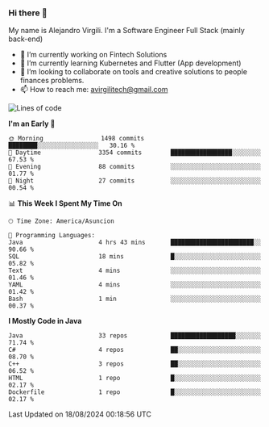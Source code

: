 ### Hi there 👋

My name is Alejandro Virgili. I'm a Software Engineer Full Stack (mainly back-end)


- 🔭 I’m currently working on Fintech Solutions
- 🌱 I’m currently learning Kubernetes and Flutter (App development)
- 👯 I’m looking to collaborate on tools and creative solutions to people finances problems.
- 📫 How to reach me: avirgilitech@gmail.com
  
<!--START_SECTION:waka-->
![Lines of code](https://img.shields.io/badge/From%20Hello%20World%20I%27ve%20Written-565.9%20thousand%20lines%20of%20code-blue)

**I'm an Early 🐤** 

```text
🌞 Morning                1498 commits        ████████░░░░░░░░░░░░░░░░░   30.16 % 
🌆 Daytime                3354 commits        █████████████████░░░░░░░░   67.53 % 
🌃 Evening                88 commits          ░░░░░░░░░░░░░░░░░░░░░░░░░   01.77 % 
🌙 Night                  27 commits          ░░░░░░░░░░░░░░░░░░░░░░░░░   00.54 % 
```


📊 **This Week I Spent My Time On** 

```text
🕑︎ Time Zone: America/Asuncion

💬 Programming Languages: 
Java                     4 hrs 43 mins       ███████████████████████░░   90.66 % 
SQL                      18 mins             █░░░░░░░░░░░░░░░░░░░░░░░░   05.82 % 
Text                     4 mins              ░░░░░░░░░░░░░░░░░░░░░░░░░   01.46 % 
YAML                     4 mins              ░░░░░░░░░░░░░░░░░░░░░░░░░   01.42 % 
Bash                     1 min               ░░░░░░░░░░░░░░░░░░░░░░░░░   00.37 % 
```

**I Mostly Code in Java** 

```text
Java                     33 repos            ██████████████████░░░░░░░   71.74 % 
C#                       4 repos             ██░░░░░░░░░░░░░░░░░░░░░░░   08.70 % 
C++                      3 repos             ██░░░░░░░░░░░░░░░░░░░░░░░   06.52 % 
HTML                     1 repo              █░░░░░░░░░░░░░░░░░░░░░░░░   02.17 % 
Dockerfile               1 repo              █░░░░░░░░░░░░░░░░░░░░░░░░   02.17 % 
```




 Last Updated on 18/08/2024 00:18:56 UTC
<!--END_SECTION:waka-->
